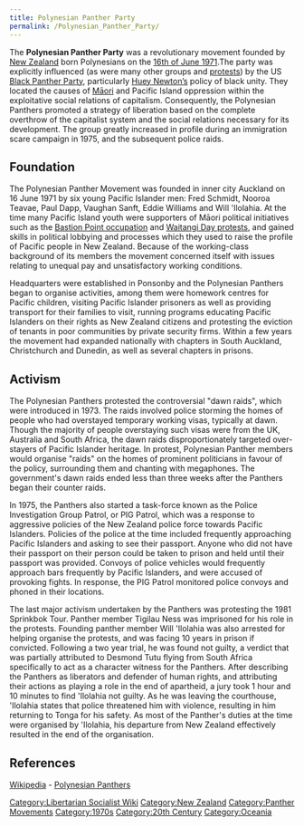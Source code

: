 ```yaml
---
title: Polynesian Panther Party
permalink: /Polynesian_Panther_Party/
---
```


The **Polynesian Panther Party** was a revolutionary movement founded by
[New Zealand](New_Zealand.md "wikilink") born Polynesians on the [16th of
June 1971](Timeline_of_Libertarian_Socialism_in_Oceania.md "wikilink").The
party was explicitly influenced (as were many other groups and
[protests](Revolutions_of_1967_-_1975.md "wikilink")) by the US [Black
Panther Party](Black_Panther_Party.md "wikilink"), particularly [Huey
Newton’s](Huey_Newton.md "wikilink") policy of black unity. They located
the causes of [Māori](Māori.md "wikilink") and Pacific Island oppression
within the exploitative social relations of capitalism. Consequently,
the Polynesian Panthers promoted a strategy of liberation based on the
complete overthrow of the capitalist system and the social relations
necessary for its development. The group greatly increased in profile
during an immigration scare campaign in 1975, and the subsequent police
raids.

## Foundation

The Polynesian Panther Movement was founded in inner city Auckland on 16
June 1971 by six young Pacific Islander men: Fred Schmidt, Nooroa
Teavae, Paul Dapp, Vaughan Sanft, Eddie Williams and Will 'Ilolahia. At
the time many Pacific Island youth were supporters of Māori political
initiatives such as the [Bastion Point
occupation](Bastion_Point_Occupation.md "wikilink") and [Waitangi Day
protests](Waitangi_Day_Protests.md "wikilink"), and gained skills in
political lobbying and processes which they used to raise the profile of
Pacific people in New Zealand. Because of the working-class background
of its members the movement concerned itself with issues relating to
unequal pay and unsatisfactory working conditions.

Headquarters were established in Ponsonby and the Polynesian Panthers
began to organise activities, among them were homework centres for
Pacific children, visiting Pacific Islander prisoners as well as
providing transport for their families to visit, running programs
educating Pacific Islanders on their rights as New Zealand citizens and
protesting the eviction of tenants in poor communities by private
security firms. Within a few years the movement had expanded nationally
with chapters in South Auckland, Christchurch and Dunedin, as well as
several chapters in prisons.

## Activism

The Polynesian Panthers protested the controversial "dawn raids", which
were introduced in 1973. The raids involved police storming the homes of
people who had overstayed temporary working visas, typically at dawn.
Though the majority of people overstaying such visas were from the UK,
Australia and South Africa, the dawn raids disproportionately targeted
over-stayers of Pacific Islander heritage. In protest, Polynesian
Panther members would organise "raids" on the homes of prominent
politicians in favour of the policy, surrounding them and chanting with
megaphones. The government's dawn raids ended less than three weeks
after the Panthers began their counter raids.

In 1975, the Panthers also started a task-force known as the Police
Investigation Group Patrol, or PIG Patrol, which was a response to
aggressive policies of the New Zealand police force towards Pacific
Islanders. Policies of the police at the time included frequently
approaching Pacific Islanders and asking to see their passport. Anyone
who did not have their passport on their person could be taken to prison
and held until their passport was provided. Convoys of police vehicles
would frequently approach bars frequently by Pacific Islanders, and were
accused of provoking fights. In response, the PIG Patrol monitored
police convoys and phoned in their locations.

The last major activism undertaken by the Panthers was protesting the
1981 Sprinkbok Tour. Panther member Tigilau Ness was imprisoned for his
role in the protests. Founding panther member Will 'Ilolahia was also
arrested for helping organise the protests, and was facing 10 years in
prison if convicted. Following a two year trial, he was found not
guilty, a verdict that was partially attributed to Desmond Tutu flying
from South Africa specifically to act as a character witness for the
Panthers. After describing the Panthers as liberators and defender of
human rights, and attributing their actions as playing a role in the end
of apartheid, a jury took 1 hour and 10 minutes to find 'Ilolahia not
guilty. As he was leaving the courthouse, 'Ilolahia states that police
threatened him with violence, resulting in him returning to Tonga for
his safety. As most of the Panther's duties at the time were organised
by 'Ilolahia, his departure from New Zealand effectively resulted in the
end of the organisation.

## References

[Wikipedia](Wikipedia.md "wikilink") - [Polynesian
Panthers](https://en.wikipedia.org/wiki/Polynesian_Panthers)

[Category:Libertarian Socialist
Wiki](Category:Libertarian_Socialist_Wiki.md "wikilink") [Category:New
Zealand](Category:New_Zealand.md "wikilink") [Category:Panther
Movements](Category:Panther_Movements.md "wikilink")
[Category:1970s](Category:1970s.md "wikilink") [Category:20th
Century](Category:20th_Century.md "wikilink")
[Category:Oceania](Category:Oceania.md "wikilink")